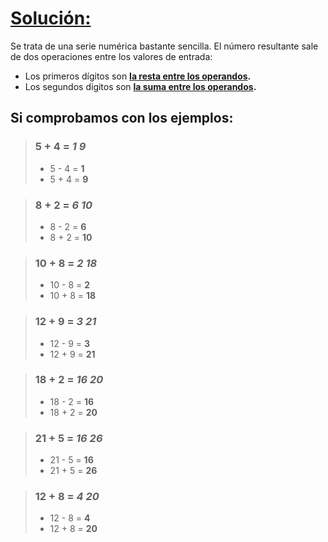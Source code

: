 # **<u>Solución:</u>**

Se trata de una serie numérica bastante sencilla. El número resultante sale de dos operaciones entre los valores de entrada:
- Los primeros dígitos son **<u>la resta entre los operandos</u>.**
- Los segundos dígitos son **<u>la suma entre los operandos</u>.**

## Si comprobamos con los ejemplos:
> ### 5 + 4 = _1 9_
> - 5 - 4 = **1**
> - 5 + 4 = **9**

> ### 8 + 2 = _6 10_
> - 8 - 2 = **6**
> - 8 + 2 = **10**

> ### 10 + 8 = _2 18_
> - 10 - 8 = **2**
> - 10 + 8 = **18**

> ### 12 + 9 = _3 21_
> - 12 - 9 = **3**
> - 12 + 9 = **21**

> ### 18 + 2 = _16 20_
> - 18 - 2 = **16**
> - 18 + 2 = **20**

> ### 21 + 5 = _16 26_
> - 21 - 5 = **16**
> - 21 + 5 = **26**

> ### 12 + 8 = _4 20_
> - 12 - 8 = **4**
> - 12 + 8 = **20**